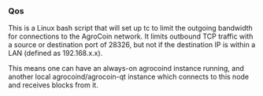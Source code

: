 ### Qos ###

This is a Linux bash script that will set up tc to limit the outgoing bandwidth for connections to the AgroCoin network. It limits outbound TCP traffic with a source or destination port of 28326, but not if the destination IP is within a LAN (defined as 192.168.x.x).

This means one can have an always-on agrocoind instance running, and another local agrocoind/agrocoin-qt instance which connects to this node and receives blocks from it.
